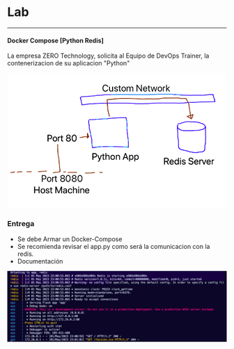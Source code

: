 # Lab
---
#### Docker Compose [Python Redis]

La empresa ZERO Technology, solicita al Equipo de DevOps Trainer, la contenerizacion de su aplicacion "Python"

![](./assets/1.png)

### Entrega

- Se debe Armar un Docker-Compose 
- Se recomienda revisar el app.py como será la comunicacion con la redis.
- Documentación

![](./assets/2.png)
